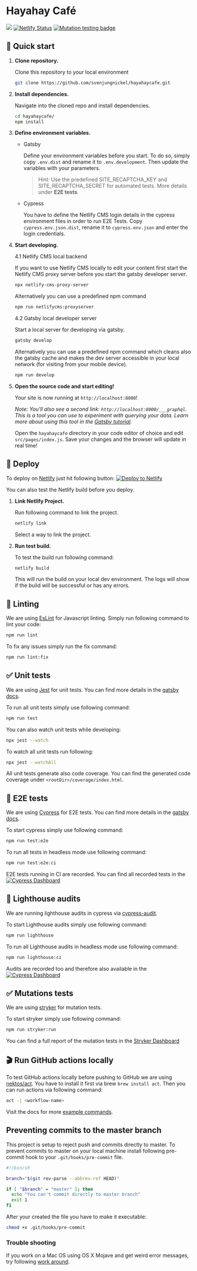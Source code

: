 # Hayahay Café

![](https://github.com/svenjungnickel/hayahaycafe//workflows/CI/badge.svg)
[![Netlify Status](https://api.netlify.com/api/v1/badges/e70d696f-4174-47d1-a9c9-db1c5599246b/deploy-status)](https://app.netlify.com/sites/hayahaycafe/deploys)
[![Mutation testing badge](https://img.shields.io/endpoint?style=flat&url=https%3A%2F%2Fbadge-api.stryker-mutator.io%2Fgithub.com%2Fsvenjungnickel%2Fhayahaycafe%2Fmaster)](https://dashboard.stryker-mutator.io/reports/github.com/svenjungnickel/hayahaycafe/master)

## 🚀 Quick start

1.  **Clone repository.**

    Clone this repository to your local environment

    ```sh
    git clone https://github.com/svenjungnickel/hayahaycafe.git
    ```

2.  **Install dependencies.**

    Navigate into the cloned repo and install dependencies.

    ```sh
    cd hayahaycafe/
    npm install
    ```
    
3.  **Define environment variables.**

    - Gatsby
    
        Define your environment variables before you start. To do so, simply copy `.env.dist` and rename it to `.env.development`.
        Then update the variables with your parameters.
    
        > Hint: Use the predefined SITE_RECAPTCHA_KEY and SITE_RECAPTCHA_SECRET for automated tests. More details under **E2E tests**.

    - Cypress
    
        You have to define the Netlify CMS login details in the cypress environment files in order to run E2E Tests. 
        Copy `cypress.env.json.dist`, rename it to `cypress.env.json` and enter the login credentials.
    
    
4.  **Start developing.**

    4.1 Netlify CMS local backend
        
    If you want to use Netlify CMS locally to edit your content first start the Netlify CMS proxy server before you
    start the gatsby developer server.
        
    ```sh
    npx netlify-cms-proxy-server
    ```
        
    Alternatively you can use a predefined npm command
                
    ```sh
    npm run netlifycms:proxyserver
    ```
        
    4.2 Gatsby local developer server
    
    Start a local server for developing via gatsby.
    
    ```sh
    gatsby develop
    ```
        
    Alternatively you can use a predefined npm command which cleans also the gatsby cache and makes the dev server 
    accessible in your local network (for visiting from your mobile device). 
        
    ```sh
    npm run develop
    ```

5.  **Open the source code and start editing!**

    Your site is now running at `http://localhost:8000`!

    _Note: You'll also see a second link: _`http://localhost:8000/___graphql`_. This is a tool you can use to experiment 
    with querying your data. Learn more about using this tool in the [Gatsby tutorial](https://www.gatsbyjs.org/tutorial/part-five/#introducing-graphiql)._

    Open the `hayahaycafe` directory in your code editor of choice and edit `src/pages/index.js`. Save your changes and 
    the browser will update in real time!

## 💫 Deploy

To deploy on [Netlify](https://www.netlify.com/) just hit following button:
[![Deploy to Netlify](https://www.netlify.com/img/deploy/button.svg)](https://app.netlify.com/start/deploy?repository=https://github.com/svenjungnickel/hayahaycafe)

You can also test the Netlify build before you deploy. 

1.  **Link Netlify Project.**

    Run following command to link the project.

    ```sh
    netlify link
    ```
    
    Select a way to link the project.

2.  **Run test build.**
    
    To test the build run following command:
    
    ```sh
    netlify build
    ```

    This will run the build on your local dev environment. The logs will show if the build will be successful or has 
    any errors.

## 🚨 Linting

We are using [EsLint](https://eslint.org/) for Javascript linting. Simply run following command to lint your code:

```sh
npm run lint
```

To fix any issues simply run the fix command:

```sh
npm run lint:fix
```

## ✅ Unit tests

We are using [Jest](https://jestjs.io/) for unit tests. You can find more details in the [gatsby docs](https://www.gatsbyjs.org/docs/unit-testing/).

To run all unit tests simply use following command:

```sh
npm run test
```

You can also watch unit tests while developing:

```sh
npx jest --watch
```

To watch all unit tests run following:

```sh
npx jest --watchAll
```

All unit tests generate also code coverage. You can find the generated code coverage under `<rootDir>/coverage/index.html`. 

## 🎉 E2E tests

We are using [Cypress](https://www.cypress.io/) for E2E tests. You can find more details in the [gatsby docs](https://www.gatsbyjs.org/docs/end-to-end-testing/).

To start cypress simply use following command:

```sh
npm run test:e2e
```

To run all tests in headless mode use following command:

```sh
npm run test:e2e:ci
```

E2E tests running in CI are recorded. You can find all recorded tests in the [![Cypress Dashboard](https://img.shields.io/badge/cypress-dashboard-brightgreen.svg)](https://dashboard.cypress.io/projects/imkh2i/runs)

## 🎉 Lighthouse audits

We are running lighthouse audits in cypress via [cypress-audit](https://www.npmjs.com/package/cypress-audit/).

To start Lighthouse audits simply use following command:

```sh
npm run lighthouse
```

To run all Lighthouse audits in headless mode use following command:

```sh
npm run lighthouse:ci
```

Audits are recorded too and therefore also available in the [![Cypress Dashboard](https://img.shields.io/badge/cypress-dashboard-brightgreen.svg)](https://dashboard.cypress.io/projects/imkh2i/runs)

## ✅ Mutations tests

We are using [stryker](https://stryker-mutator.io/docs/stryker/introduction) for mutation tests.

To start stryker simply use following command:

```sh
npm run stryker:run
```

You can find a full report of the mutation tests in the [Stryker Dashboard](https://dashboard.stryker-mutator.io/reports/github.com/svenjungnickel/hayahaycafe/master)

## 🎬 Run GitHub actions locally

To test GitHub actions locally before pushing to GitHub we are using [nektos/act](https://github.com/nektos/act).
You have to install it first via brew `brew install act`. Then you can run actions via following command:

```sh
act -j <workflow-name>
```

Visit the docs for more [example commands](https://github.com/nektos/act#example-commands).

## Preventing commits to the master branch

This project is setup to reject push and commits directly to master. To prevent commits to master on your local machine
install following pre-commit hook to your `.git/hooks/pre-commit` file. 

```sh
#!/bin/sh

branch="$(git rev-parse --abbrev-ref HEAD)"

if [ "$branch" = "master" ]; then
  echo "You can't commit directly to master branch"
  exit 1
fi
```

After your created the file you have to make it executable:


```sh
chmod +x .git/hooks/pre-commit
```

### Trouble shooting

If you work on a Mac OS using OS X Mojave and get weird error messages, try following [work around](https://meyerweb.com/eric/thoughts/2020/02/10/preventing-commits-to-the-master-branch-in-os-x-mojave/). 
